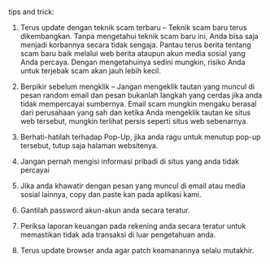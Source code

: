 tips and trick:
1. Terus update dengan teknik scam terbaru – Teknik scam baru terus dikembangkan. Tanpa mengetahui teknik scam baru ini, Anda bisa saja menjadi korbannya secara tidak sengaja. Pantau terus berita tentang scam baru baik melalui web berita ataupun akun media sosial yang Anda percaya. Dengan mengetahuinya sedini mungkin, risiko Anda untuk terjebak scam akan jauh lebih kecil. 

2. Berpikir sebelum mengklik – Jangan mengeklik tautan yang muncul di pesan random email dan pesan  bukanlah langkah yang cerdas jika anda tidak mempercayai sumbernya. Email scam mungkin mengaku berasal dari perusahaan yang sah dan ketika Anda mengeklik tautan ke situs web tersebut, mungkin terlihat persis seperti situs web sebenarnya. 

3. Berhati-hatilah terhadap Pop-Up, jika anda ragu untuk menutup pop-up tersebut, tutup saja halaman websitenya.

4. Jangan pernah mengisi informasi pribadi di situs yang anda tidak percayai

5. Jika anda khawatir dengan pesan yang muncul di email atau media sosial lainnya, copy dan paste kan pada aplikasi kami.

6. Gantilah password akun-akun anda secara teratur.

7. Periksa laporan keuangan pada rekening anda secara teratur untuk memastikan tidak ada transaksi di luar pengetahuan anda.

8. Terus update browser anda agar patch keamanannya selalu mutakhir.
